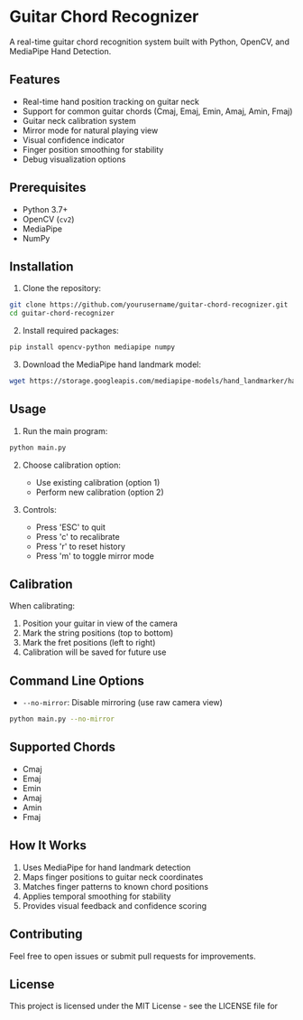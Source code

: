 # Guitar Chord Recognizer

A real-time guitar chord recognition system built with Python, OpenCV, and MediaPipe Hand Detection.

## Features

- Real-time hand position tracking on guitar neck
- Support for common guitar chords (Cmaj, Emaj, Emin, Amaj, Amin, Fmaj)
- Guitar neck calibration system
- Mirror mode for natural playing view
- Visual confidence indicator
- Finger position smoothing for stability
- Debug visualization options

## Prerequisites

- Python 3.7+
- OpenCV (`cv2`)
- MediaPipe
- NumPy

## Installation

1. Clone the repository:
```bash
git clone https://github.com/yourusername/guitar-chord-recognizer.git
cd guitar-chord-recognizer
```

2. Install required packages:
```bash
pip install opencv-python mediapipe numpy
```

3. Download the MediaPipe hand landmark model:
```bash
wget https://storage.googleapis.com/mediapipe-models/hand_landmarker/hand_landmarker/float16/1/hand_landmarker.task
```

## Usage

1. Run the main program:
```bash
python main.py
```

2. Choose calibration option:
   - Use existing calibration (option 1)
   - Perform new calibration (option 2)

3. Controls:
   - Press 'ESC' to quit
   - Press 'c' to recalibrate
   - Press 'r' to reset history
   - Press 'm' to toggle mirror mode

## Calibration

When calibrating:
1. Position your guitar in view of the camera
2. Mark the string positions (top to bottom)
3. Mark the fret positions (left to right)
4. Calibration will be saved for future use

## Command Line Options

- `--no-mirror`: Disable mirroring (use raw camera view)
```bash
python main.py --no-mirror
```

## Supported Chords

- Cmaj
- Emaj
- Emin
- Amaj
- Amin
- Fmaj

## How It Works

1. Uses MediaPipe for hand landmark detection
2. Maps finger positions to guitar neck coordinates
3. Matches finger patterns to known chord positions
4. Applies temporal smoothing for stability
5. Provides visual feedback and confidence scoring

## Contributing

Feel free to open issues or submit pull requests for improvements.

## License

This project is licensed under the MIT License - see the LICENSE file for